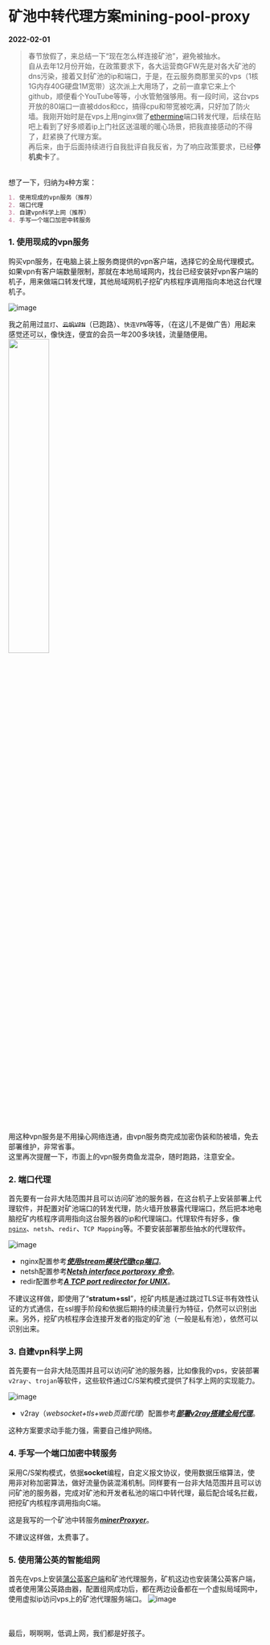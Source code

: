 # 矿池中转代理方案mining-pool-proxy
**2022-02-01**  
 
 > 春节放假了，来总结一下“现在怎么样连接矿池”，避免被抽水。  
 > 自从去年12月份开始，在政策要求下，各大运营商GFW先是对各大矿池的dns污染，接着又封矿池的ip和端口，于是，在云服务商那里买的vps（1核1G内存40G硬盘1M宽带）这次派上大用场了，之前一直拿它来上个github，顺便看个YouTube等等，小水管勉强够用。有一段时间，这台vps开放的80端口一直被ddos和cc，搞得cpu和带宽被吃满，只好加了防火墙。我刚开始时是在vps上用nginx做了[ethermine](https://www.ethermine.org/)端口转发代理，后续在贴吧上看到了好多顺着ip上门社区送温暖的暖心场景，把我直接感动的不得了，赶紧换了代理方案。  
 > 再后来，由于后面持续进行自我批评自我反省，为了响应政策要求，已经**停机卖卡**了。  
 
 &nbsp;   
 想了一下，归纳为`4`种方案：  
 ```markdown
 1. 使用现成的vpn服务（推荐）
 2. 端口代理
 3. 自建vpn科学上网（推荐）
 4. 手写一个端口加密中转服务
 ```
 
 ### 1. 使用现成的vpn服务  
 购买vpn服务，在电脑上装上服务商提供的vpn客户端，选择它的全局代理模式。如果vpn有客户端数量限制，那就在本地局域网内，找台已经安装好vpn客户端的机子，用来做端口转发代理，其他局域网机子挖矿内核程序调用指向本地这台代理机子。  
 
 ![image](https://user-images.githubusercontent.com/30925759/152677373-3fe36a22-3b53-4433-a4c0-81f76c97efb0.png)  
 
 我之前用过`蓝灯`、~~`云帆VPN`~~（已跑路）、`快连VPN`等等，（在这儿不是做广告）用起来感觉还可以，像快连，便宜的会员一年200多块钱，流量随便用。  
 <img src=https://user-images.githubusercontent.com/30925759/159161455-592cdf34-585b-4061-b981-58d8316f9938.jpg width=40% />

 用这种vpn服务是不用操心网络连通，由vpn服务商完成加密伪装和防被墙，免去部署维护，非常省事。  
 这里再次提醒一下，市面上的vpn服务商鱼龙混杂，随时跑路，注意安全。  
 
 ### 2. 端口代理  
 首先要有一台非大陆范围并且可以访问矿池的服务器，在这台机子上安装部署上代理软件，并配置对矿池端口的转发代理，防火墙开放暴露代理端口，然后把本地电脑挖矿内核程序调用指向这台服务器的ip和代理端口。代理软件有好多，像[`nginx`](https://nginx.org/)、`netsh`、`redir`、`TCP Mapping`等。不要安装部署那些抽水的代理软件。  
 
 ![image](https://user-images.githubusercontent.com/30925759/152676626-3bb438e6-ef85-4f37-905a-127b22f4c92a.png)   
 
 - nginx配置参考[***使用stream模块代理tcp端口***](nginx/nginx.conf)。  
 - netsh配置参考[***Netsh interface portproxy 命令***](https://docs.microsoft.com/zh-cn/windows-server/networking/technologies/netsh/netsh-interface-portproxy)。  
 - redir配置参考[***A TCP port redirector for UNIX***](https://github.com/troglobit/redir)。  
 
 不建议这样做，即使用了“**stratum+ssl**”，挖矿内核是通过跳过TLS证书有效性认证的方式通信，在ssl握手阶段和依据后期持的续流量行为特征，仍然可以识别出来。另外，挖矿内核程序会连接开发者的指定的矿池（一般是私有池），依然可以识别出来。  
 
 ### 3. 自建vpn科学上网  
 首先要有一台非大陆范围并且可以访问矿池的服务器，比如像我的vps，安装部署`v2ray`·、`trojan`等软件，这些软件通过C/S架构模式提供了科学上网的实现能力。  
 
 ![image](https://user-images.githubusercontent.com/30925759/152678451-e894d39d-4b3a-466a-95c5-c752e56a18b5.png)  
 
 - v2ray（*websocket+tls+web页面代理*）配置参考[***部署v2ray搭建全局代理***](科学上网/v2ray)。  
 
 这种方案要求动手能力强，需要自己维护网络。  
 
 ### 4. 手写一个端口加密中转服务  
 采用C/S架构模式，依据**socket**编程，自定义报文协议，使用数据压缩算法，使用非对称加密算法，做好流量伪装混淆机制。同样要有一台非大陆范围并且可以访问矿池的服务器，完成对矿池和开发者私池的端口中转代理，最后配合域名拦截，把挖矿内核程序调用指向C端。  
 
 这是我写的一个矿池中转服务[***minerProxyer***](../../../minerProxyer)。  
 
 不建议这样做，太费事了。 
 
 ### 5. 使用蒲公英的智能组网  
 首先在vps上安装[蒲公英客户端](https://pgy.oray.com/download/)和矿池代理服务，矿机这边也安装蒲公英客户端，或者使用蒲公英路由器，配置组网成功后，都在两边设备都在一个虚拟局域网中，使用虚拟ip访问vps上的矿池代理服务端口。
 ![image](https://user-images.githubusercontent.com/30925759/159162155-04876b4b-2111-438f-957a-11b3936823d1.png)

 
 <br></br>
 最后，啊啊啊，低调上网，我们都是好孩子。  
